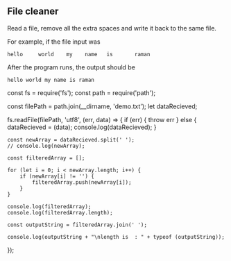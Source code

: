 ## File cleaner
Read a file, remove all the extra spaces and write it back to the same file.

For example, if the file input was
```
hello     world    my    name   is       raman
```

After the program runs, the output should be

```
hello world my name is raman
```


const fs = require('fs');
const path = require('path');

const filePath = path.join(__dirname, 'demo.txt');
let dataRecieved;

fs.readFile(filePath, 'utf8', (err, data) => {
    if (err) { throw err }
    else {
        dataRecieved = (data);
        console.log(dataRecieved);
    }

    const newArray = dataRecieved.split(' ');
    // console.log(newArray);

    const filteredArray = [];

    for (let i = 0; i < newArray.length; i++) {
        if (newArray[i] != '') {
            filteredArray.push(newArray[i]);
        }
    }

    console.log(filteredArray);
    console.log(filteredArray.length);

    const outputString = filteredArray.join(' ');

    console.log(outputString + "\nlength is  : " + typeof (outputString));
});

